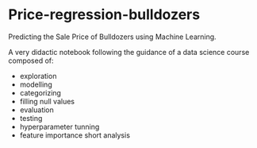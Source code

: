 # Price-regression-bulldozers

Predicting the Sale Price of Bulldozers using Machine Learning.

A very didactic notebook following the guidance of a data science course composed of:
* exploration
* modelling
* categorizing
* filling null values 
* evaluation
* testing
* hyperparameter tunning 
* feature importance short analysis
